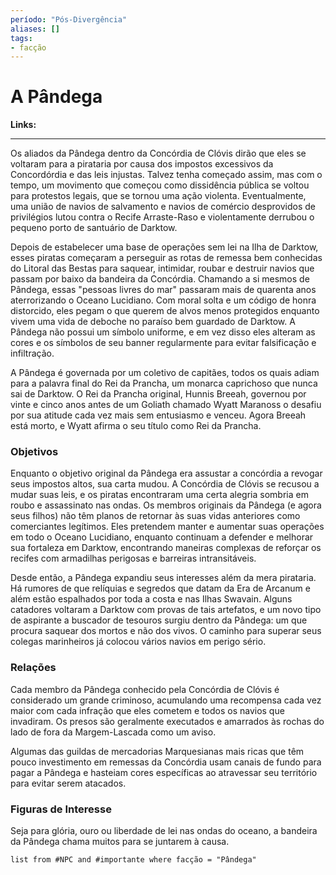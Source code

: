 ```yaml
---
período: "Pós-Divergência"
aliases: []
tags:
- facção
---
```

# **A Pândega**
**Links:**

---
Os aliados da Pândega dentro da Concórdia de Clóvis dirão que eles se voltaram para a pirataria por causa dos impostos excessivos da Concordórdia e das leis injustas. Talvez tenha começado assim, mas com o tempo, um movimento que começou como dissidência pública se voltou para protestos legais, que se tornou uma ação violenta. Eventualmente, uma união de navios de salvamento e navios de comércio desprovidos de privilégios lutou contra o Recife Arraste-Raso e violentamente derrubou o pequeno porto de santuário de Darktow.

Depois de estabelecer uma base de operações sem lei na Ilha de Darktow, esses piratas começaram a perseguir as rotas de remessa bem conhecidas do Litoral das Bestas para saquear, intimidar, roubar e destruir navios que passam por baixo da bandeira da Concórdia. Chamando a si mesmos de Pândega, essas "pessoas livres do mar" passaram mais de quarenta anos aterrorizando o Oceano Lucidiano. Com moral solta e um código de honra distorcido, eles pegam o que querem de alvos menos protegidos enquanto vivem uma vida de deboche no paraíso bem guardado de Darktow. A Pândega não possui um símbolo uniforme, e em vez disso eles alteram as cores e os símbolos de seu banner regularmente para evitar falsificação e infiltração.

A Pândega é governada por um coletivo de capitães, todos os quais adiam para a palavra final do Rei da Prancha, um monarca caprichoso que nunca sai de Darktow. O Rei da Prancha original, Hunnis Breeah, governou por vinte e cinco anos antes de um Goliath chamado Wyatt Maranoss o desafiu por sua atitude cada vez mais sem entusiasmo e venceu. Agora Breeah está morto, e Wyatt afirma o seu título como Rei da Prancha.

### **Objetivos**
Enquanto o objetivo original da Pândega era assustar a concórdia a revogar seus impostos altos, sua carta mudou. A Concórdia de Clóvis se recusou a mudar suas leis, e os piratas encontraram uma certa alegria sombria em roubo e assassinato nas ondas. Os membros originais da Pândega (e agora seus filhos) não têm planos de retornar às suas vidas anteriores como comerciantes legítimos. Eles pretendem manter e aumentar suas operações em todo o Oceano Lucidiano, enquanto continuam a defender e melhorar sua fortaleza em Darktow, encontrando maneiras complexas de reforçar os recifes com armadilhas perigosas e barreiras intransitáveis.

Desde então, a Pândega expandiu seus interesses além da mera pirataria. Há rumores de que relíquias e segredos que datam da Era de Arcanum e além estão espalhados por toda a costa e nas Ilhas Swavain. Alguns catadores voltaram a Darktow com provas de tais artefatos, e um novo tipo de aspirante a buscador de tesouros surgiu dentro da Pândega: um que procura saquear dos mortos e não dos vivos. O caminho para superar seus colegas marinheiros já colocou vários navios em perigo sério.

### **Relações**
Cada membro da Pândega conhecido pela Concórdia de Clóvis é considerado um grande criminoso, acumulando uma recompensa cada vez maior com cada infração que eles cometem e todos os navios que invadiram. Os presos são geralmente executados e amarrados às rochas do lado de fora da Margem-Lascada como um aviso.

Algumas das guildas de mercadorias Marquesianas mais ricas que têm pouco investimento em remessas da Concórdia usam canais de fundo para pagar a Pândega e hasteiam cores específicas ao atravessar seu território para evitar serem atacados.

### **Figuras de Interesse**
Seja para glória, ouro ou liberdade de lei nas ondas do oceano, a bandeira da Pândega chama muitos para se juntarem à causa.

``` dataview
list from #NPC and #importante where facção = "Pândega"
```